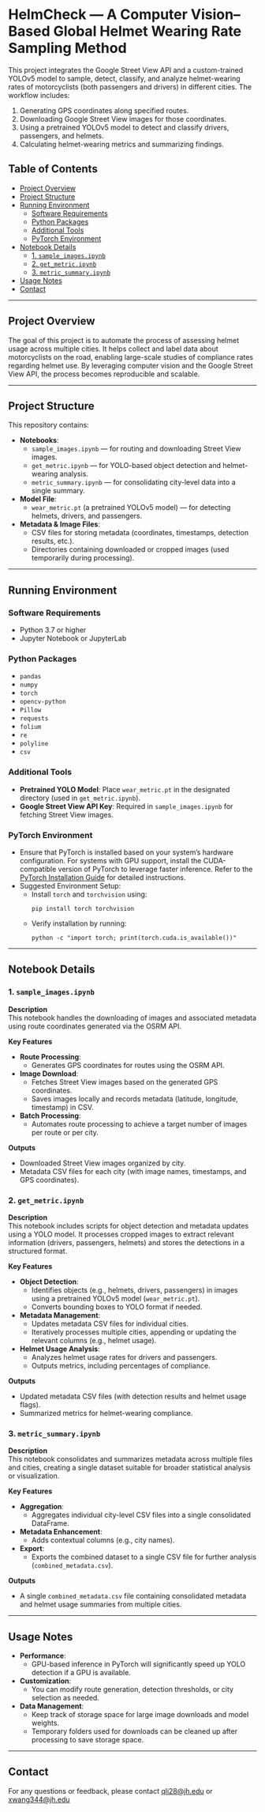 # HelmCheck — A Computer Vision–Based Global Helmet Wearing Rate Sampling Method

This project integrates the Google Street View API and a custom-trained YOLOv5 model to sample, detect, classify, and analyze helmet-wearing rates of motorcyclists (both passengers and drivers) in different cities. The workflow includes:

1. Generating GPS coordinates along specified routes.
2. Downloading Google Street View images for those coordinates.
3. Using a pretrained YOLOv5 model to detect and classify drivers, passengers, and helmets.
4. Calculating helmet-wearing metrics and summarizing findings.

## Table of Contents
- [Project Overview](#project-overview)
- [Project Structure](#project-structure)
- [Running Environment](#running-environment)
  - [Software Requirements](#software-requirements)
  - [Python Packages](#python-packages)
  - [Additional Tools](#additional-tools)
  - [PyTorch Environment](#pytorch-environment)
- [Notebook Details](#notebook-details)
  - [1. `sample_images.ipynb`](#1-sample_imagesipynb)
  - [2. `get_metric.ipynb`](#2-get_metricipynb)
  - [3. `metric_summary.ipynb`](#3-metric_summaryipynb)
- [Usage Notes](#usage-notes)
- [Contact](#contact)

---

## Project Overview
The goal of this project is to automate the process of assessing helmet usage across multiple cities. It helps collect and label data about motorcyclists on the road, enabling large-scale studies of compliance rates regarding helmet use. By leveraging computer vision and the Google Street View API, the process becomes reproducible and scalable.

---

## Project Structure
This repository contains:

- **Notebooks**:
  - `sample_images.ipynb` — for routing and downloading Street View images.  
  - `get_metric.ipynb` — for YOLO-based object detection and helmet-wearing analysis.  
  - `metric_summary.ipynb` — for consolidating city-level data into a single summary.
- **Model File**:  
  - `wear_metric.pt` (a pretrained YOLOv5 model) — for detecting helmets, drivers, and passengers.
- **Metadata & Image Files**:  
  - CSV files for storing metadata (coordinates, timestamps, detection results, etc.).
  - Directories containing downloaded or cropped images (used temporarily during processing).

---

## Running Environment

### Software Requirements
- Python 3.7 or higher
- Jupyter Notebook or JupyterLab

### Python Packages
- `pandas`
- `numpy`
- `torch`
- `opencv-python`
- `Pillow`
- `requests`
- `folium`
- `re`
- `polyline`
- `csv`

### Additional Tools
- **Pretrained YOLO Model**: Place `wear_metric.pt` in the designated directory (used in `get_metric.ipynb`).
- **Google Street View API Key**: Required in `sample_images.ipynb` for fetching Street View images.

### PyTorch Environment
- Ensure that PyTorch is installed based on your system’s hardware configuration. For systems with GPU support, install the CUDA-compatible version of PyTorch to leverage faster inference. Refer to the [PyTorch Installation Guide](https://pytorch.org/get-started/locally/) for detailed instructions.
- Suggested Environment Setup:
  - Install `torch` and `torchvision` using:
    ```
    pip install torch torchvision
    ```
  - Verify installation by running:
    ```
    python -c "import torch; print(torch.cuda.is_available())"
    ```

---

## Notebook Details

### 1. `sample_images.ipynb`
**Description**  
This notebook handles the downloading of images and associated metadata using route coordinates generated via the OSRM API.

**Key Features**
- **Route Processing**:
  - Generates GPS coordinates for routes using the OSRM API.
- **Image Download**:
  - Fetches Street View images based on the generated GPS coordinates.
  - Saves images locally and records metadata (latitude, longitude, timestamp) in CSV.
- **Batch Processing**:
  - Automates route processing to achieve a target number of images per route or per city.

**Outputs**
- Downloaded Street View images organized by city.
- Metadata CSV files for each city (with image names, timestamps, and GPS coordinates).

### 2. `get_metric.ipynb`
**Description**  
This notebook includes scripts for object detection and metadata updates using a YOLO model. It processes cropped images to extract relevant information (drivers, passengers, helmets) and stores the detections in a structured format.

**Key Features**
- **Object Detection**:
  - Identifies objects (e.g., helmets, drivers, passengers) in images using a pretrained YOLOv5 model (`wear_metric.pt`).
  - Converts bounding boxes to YOLO format if needed.
- **Metadata Management**:
  - Updates metadata CSV files for individual cities.
  - Iteratively processes multiple cities, appending or updating the relevant columns (e.g., helmet usage).
- **Helmet Usage Analysis**:
  - Analyzes helmet usage rates for drivers and passengers.
  - Outputs metrics, including percentages of compliance.

**Outputs**
- Updated metadata CSV files (with detection results and helmet usage flags).
- Summarized metrics for helmet-wearing compliance.

### 3. `metric_summary.ipynb`
**Description**  
This notebook consolidates and summarizes metadata across multiple files and cities, creating a single dataset suitable for broader statistical analysis or visualization.

**Key Features**
- **Aggregation**:
  - Aggregates individual city-level CSV files into a single consolidated DataFrame.
- **Metadata Enhancement**:
  - Adds contextual columns (e.g., city names).
- **Export**:
  - Exports the combined dataset to a single CSV file for further analysis (`combined_metadata.csv`).

**Outputs**
- A single `combined_metadata.csv` file containing consolidated metadata and helmet usage summaries from multiple cities.

---

## Usage Notes

- **Performance**:
  - GPU-based inference in PyTorch will significantly speed up YOLO detection if a GPU is available.
- **Customization**:
  - You can modify route generation, detection thresholds, or city selection as needed.
- **Data Management**:
  - Keep track of storage space for large image downloads and model weights.
  - Temporary folders used for downloads can be cleaned up after processing to save storage space.

---

## Contact
For any questions or feedback, please contact qli28@jh.edu or xwang344@jh.edu
